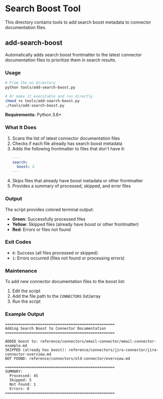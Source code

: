# Search Boost Tool

This directory contains tools to add search boost metadata to connector documentation files.

## add-search-boost

Automatically adds search boost frontmatter to the latest connector documentation files to prioritize them in search results.

### Usage

```bash
# From the en directory
python tools/add-search-boost.py

# Or make it executable and run directly
chmod +x tools/add-search-boost.py
./tools/add-search-boost.py
```

**Requirements:** Python 3.6+

### What It Does

1. Scans the list of latest connector documentation files
2. Checks if each file already has search boost metadata
3. Adds the following frontmatter to files that don't have it:
   ```yaml
   ---
   search:
     boost: 2
   ---
   ```
4. Skips files that already have boost metadata or other frontmatter
5. Provides a summary of processed, skipped, and error files

### Output

The script provides colored terminal output:
- **Green**: Successfully processed files
- **Yellow**: Skipped files (already have boost or other frontmatter)
- **Red**: Errors or files not found

### Exit Codes

- `0`: Success (all files processed or skipped)
- `1`: Errors occurred (files not found or processing errors)

### Maintenance

To add new connector documentation files to the boost list:

1. Edit the script
2. Add the file path to the `CONNECTORS` list/array
3. Run the script

### Example Output

```
==================================================
Adding Search Boost to Connector Documentation
==================================================

ADDED boost to: reference/connectors/email-connector/email-connector-example.md
SKIPPED (already has boost): reference/connectors/jira-connector/jira-connector-overview.md
NOT FOUND: reference/connectors/old-connector/overview.md

==================================================
SUMMARY:
  Processed: 45
  Skipped: 5
  Not Found: 1
  Errors: 0
==================================================
```